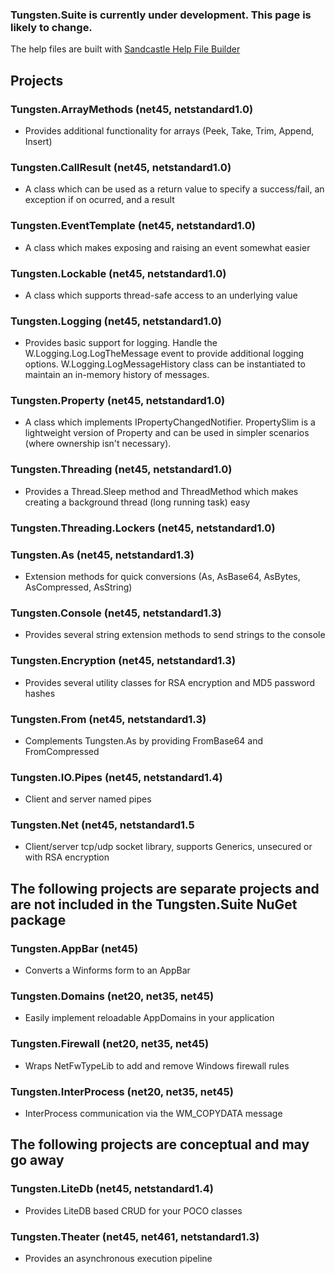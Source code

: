 ### Tungsten.Suite is currently under development.  This page is likely to change.

The help files are built with [Sandcastle Help File Builder](https://github.com/EWSoftware/SHFB)

## Projects

### Tungsten.ArrayMethods (net45, netstandard1.0)
* Provides additional functionality for arrays (Peek, Take, Trim, Append, Insert)

### Tungsten.CallResult (net45, netstandard1.0)
* A class which can be used as a return value to specify a success/fail, an exception if on ocurred, and a result

### Tungsten.EventTemplate (net45, netstandard1.0)
* A class which makes exposing and raising an event somewhat easier

### Tungsten.Lockable (net45, netstandard1.0)
* A class which supports thread-safe access to an underlying value

### Tungsten.Logging (net45, netstandard1.0)
* Provides basic support for logging.  Handle the W.Logging.Log.LogTheMessage event to provide additional logging options.  W.Logging.LogMessageHistory class can be instantiated to maintain an in-memory history of messages.

### Tungsten.Property (net45, netstandard1.0)
* A class which implements IPropertyChangedNotifier.  PropertySlim is a lightweight version of Property and can be used in simpler scenarios (where ownership isn't necessary).

### Tungsten.Threading (net45, netstandard1.0)
* Provides a Thread.Sleep method and ThreadMethod which makes creating a background thread (long running task) easy

### Tungsten.Threading.Lockers (net45, netstandard1.0)

### Tungsten.As (net45, netstandard1.3)
* Extension methods for quick conversions (As<T>, AsBase64, AsBytes, AsCompressed, AsString)

### Tungsten.Console (net45, netstandard1.3)
* Provides several string extension methods to send strings to the console

### Tungsten.Encryption (net45, netstandard1.3)
* Provides several utility classes for RSA encryption and MD5 password hashes

### Tungsten.From (net45, netstandard1.3)
* Complements Tungsten.As by providing FromBase64 and FromCompressed

### Tungsten.IO.Pipes (net45, netstandard1.4)
* Client and server named pipes

### Tungsten.Net (net45, netstandard1.5
* Client/server tcp/udp socket library, supports Generics, unsecured or with RSA encryption

## The following projects are separate projects and are not included in the Tungsten.Suite NuGet package
### Tungsten.AppBar (net45)
* Converts a Winforms form to an AppBar

### Tungsten.Domains (net20, net35, net45)
* Easily implement reloadable AppDomains in your application

### Tungsten.Firewall (net20, net35, net45)
* Wraps NetFwTypeLib to add and remove Windows firewall rules

### Tungsten.InterProcess (net20, net35, net45)
* InterProcess communication via the WM_COPYDATA message

## The following projects are conceptual and may go away
### Tungsten.LiteDb (net45, netstandard1.4)
* Provides LiteDB based CRUD for your POCO classes
### Tungsten.Theater (net45, net461, netstandard1.3)
* Provides an asynchronous execution pipeline
